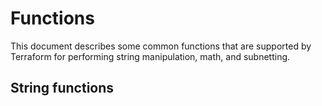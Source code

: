 # Functions
This document describes some common functions that are supported by Terraform for performing string manipulation, math, and subnetting.

## String functions
